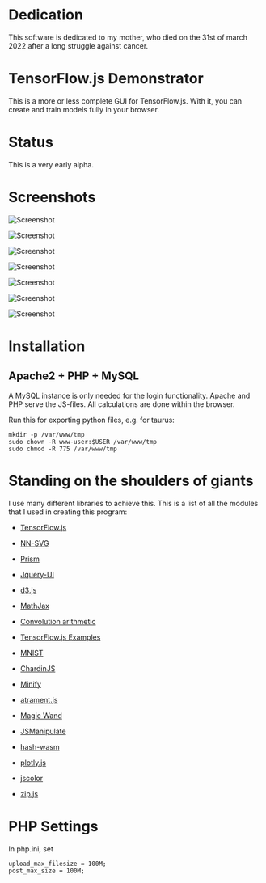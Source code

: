 # Dedication

This software is dedicated to my mother, who died on the 31st of march 2022 after a long struggle against cancer.

# TensorFlow.js Demonstrator

This is a more or less complete GUI for TensorFlow.js. With it, you can create and train models
fully in your browser.

# Status

This is a very early alpha.

# Screenshots

![Screenshot](screen0.png "Visualization at the start page")

![Screenshot](screen1.png "Math visualization of the network")

![Screenshot](screen2.png "Yet another visualization at the start page")

![Screenshot](screen4.png "Training")

![Screenshot](screen5.png "Predict mode")

![Screenshot](screen3.png "Dark mode")

![Screenshot](screen6.png "Maximally activated neurons")


# Installation

## Apache2 + PHP + MySQL

A MySQL instance is only needed for the login functionality. Apache and PHP serve the JS-files. 
All calculations are done within the browser.

Run this for exporting python files, e.g. for taurus:

```console
mkdir -p /var/www/tmp
sudo chown -R www-user:$USER /var/www/tmp
sudo chmod -R 775 /var/www/tmp
```

# Standing on the shoulders of giants

I use many different libraries to achieve this. This is a list of all the modules that I used
in creating this program:

[comment]: <> (BeginSources)

- [TensorFlow.js](https://www.tensorflow.org/js)

- [NN-SVG](http://alexlenail.me/NN-SVG/LeNet.html)

- [Prism](https://prismjs.com/)

- [Jquery-UI](https://jqueryui.com/)

- [d3.js](https://d3js.org/)

- [MathJax](https://www.mathjax.org/)

- [Convolution arithmetic](https://github.com/vdumoulin/conv_arithmetic)

- [TensorFlow.js Examples](https://github.com/tensorflow/tfjs-examples/tree/master/visualize-convnet)

- [MNIST](http://yann.lecun.com/exdb/mnist/)

- [ChardinJS](https://heelhook.github.io/chardin.js/sequential.html)

- [Minify](https://github.com/matthiasmullie/minify.git)

- [atrament.js](https://www.fiala.space/atrament.js/demo/)

- [Magic Wand](https://codepen.io/averyhw/pen/xyxKjO/)

- [JSManipulate](http://joelb.me/jsmanipulate/)

- [hash-wasm](https://github.com/Daninet/hash-wasm)

- [plotly.js](https://plotly.com/javascript/)

- [jscolor](https://jscolor.com/)

- [zip.js](https://gildas-lormeau.github.io/zip.js/)

[comment]: <> (EndSources)

# PHP Settings

In php.ini, set

```
upload_max_filesize = 100M;
post_max_size = 100M;
```
